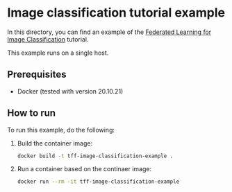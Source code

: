 # Image classification tutorial example

In this directory, you can find an example of the
[Federated Learning for Image Classification](https://www.tensorflow.org/federated/tutorials/federated_learning_for_image_classification)
tutorial.

This example runs on a single host.

## Prerequisites

- Docker (tested with version 20.10.21)

## How to run

To run this example, do the following:

1. Build the container image:

    ```sh
    docker build -t tff-image-classification-example .
    ```

1. Run a container based on the continaer image:

    ```sh
    docker run --rm -it tff-image-classification-example
    ```
